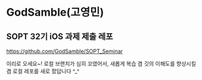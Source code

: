 # GodSamble(고영민)
## SOPT 32기 iOS 과제 제출 레포


https://github.com/GodSamble/SOPT_Seminar

이리로 오세요~!
로컬 브랜치가 심히 꼬였어서, 새롭게 복습 겸 깃의 이해도를 향상시킬 겸 로컬 레포를 새로 팠답니다 ^_^
